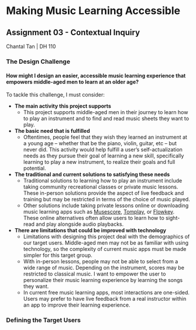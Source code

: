 # **Making Music Learning Accessible**
## Assignment 03 - Contextual Inquiry
Chantal Tan | DH 110

### The Design Challenge
#### How might I design an easier, accessible music learning experience that empowers middle-aged men to learn at an older age?

To tackle this challenge, I must consider:
- **The main activity this project supports**
  - This project supports middle-aged men in their journey to learn how to play an instrument and to find and read music sheets they want to play. 
- **The basic need that is fulfilled**
  - Oftentimes, people feel that they wish they learned an instrument at a young age – whether that be the piano, violin, guitar, etc – but never did. This activity would help fulfill a user’s self-actualization needs as they pursue their goal of learning a new skill, specifically learning to play a new instrument, to realize their goals and full potential. 
- **The traditional and current solutions to satisfying these needs**
  - Traditional solutions to learning how to play an instrument include taking community recreational classes or private music lessons. These in-person solutions provide the aspect of live feedback and training but may be restricted in terms of the choice of music played.
  -  Other solutions include taking private lessons online or downloading music learning apps such as [Musescore](https://musescore.org), [Tomplay](https://tomplay.com), or [Flowkey](https://www.flowkey.com). These online alternatives often allow users to learn how to sight-read and play alongside audio playbacks.
-  **There are limitations that could be improved with technology**
    - Limitations with designing this project deal with the demographics of our target users. Middle-aged men may not be as familiar with using technology, so the complexity of current music apps must be made simpler for this target group.
    - With in-person lessons, people may not be able to select from a wide range of music. Depending on the instrument, scores may be restricted to classical music. I want to empower the user to personalize their music learning experience by learning the songs they want.
   - In current free music learning apps, most interactions are one-sided. Users may prefer to have live feedback from a real instructor within an app to improve their learning experience.

### Defining the Target Users
